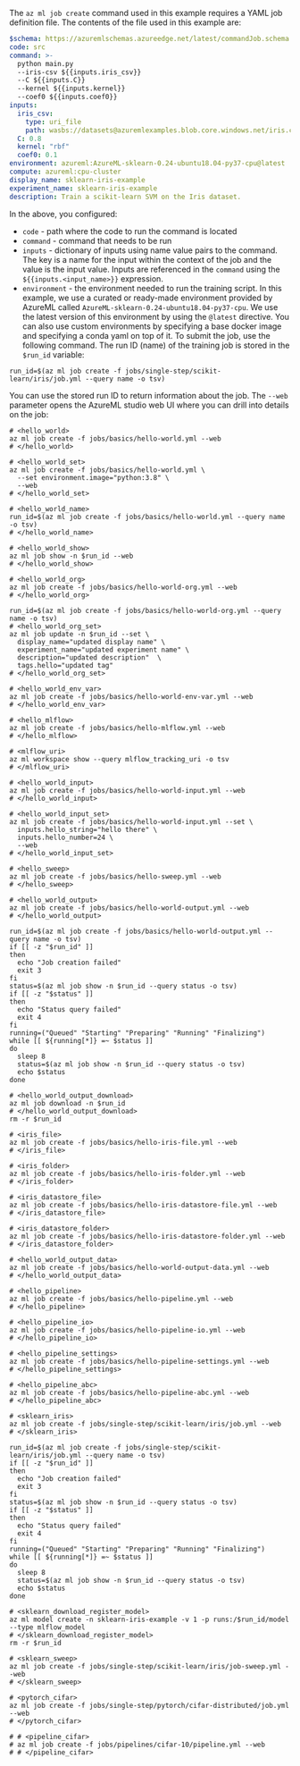 The `az ml job create` command used in this example requires a YAML job definition file. The contents of the file used in this example are:

```yaml
$schema: https://azuremlschemas.azureedge.net/latest/commandJob.schema.json
code: src
command: >-
  python main.py 
  --iris-csv ${{inputs.iris_csv}}
  --C ${{inputs.C}}
  --kernel ${{inputs.kernel}}
  --coef0 ${{inputs.coef0}}
inputs:
  iris_csv: 
    type: uri_file
    path: wasbs://datasets@azuremlexamples.blob.core.windows.net/iris.csv
  C: 0.8
  kernel: "rbf"
  coef0: 0.1
environment: azureml:AzureML-sklearn-0.24-ubuntu18.04-py37-cpu@latest
compute: azureml:cpu-cluster
display_name: sklearn-iris-example
experiment_name: sklearn-iris-example
description: Train a scikit-learn SVM on the Iris dataset.

```
In the above, you configured:
- `code` - path where the code to run the command is located
- `command` - command that needs to be run
- `inputs` - dictionary of inputs using name value pairs to the command. The key is a name for the input within the context of the job and the value is the input value. Inputs are referenced in the `command` using the `${{inputs.<input_name>}}` expression. 
- `environment` - the environment needed to run the training script. In this example, we use a curated or ready-made environment provided by AzureML called `AzureML-sklearn-0.24-ubuntu18.04-py37-cpu`. We use the latest version of this environment by using the `@latest` directive. You can also use custom environments by specifying a base docker image and specifying a conda yaml on top of it.
To submit the job, use the following command. The run ID (name) of the training job is stored in the `$run_id` variable:

```azurecli
run_id=$(az ml job create -f jobs/single-step/scikit-learn/iris/job.yml --query name -o tsv)
```

You can use the stored run ID to return information about the job. The `--web` parameter opens the AzureML studio web UI where you can drill into details on the job:

```azurecli
# <hello_world>
az ml job create -f jobs/basics/hello-world.yml --web
# </hello_world>

# <hello_world_set>
az ml job create -f jobs/basics/hello-world.yml \
  --set environment.image="python:3.8" \
  --web
# </hello_world_set>

# <hello_world_name>
run_id=$(az ml job create -f jobs/basics/hello-world.yml --query name -o tsv)
# </hello_world_name>

# <hello_world_show>
az ml job show -n $run_id --web
# </hello_world_show>

# <hello_world_org>
az ml job create -f jobs/basics/hello-world-org.yml --web
# </hello_world_org>

run_id=$(az ml job create -f jobs/basics/hello-world-org.yml --query name -o tsv)
# <hello_world_org_set>
az ml job update -n $run_id --set \
  display_name="updated display name" \
  experiment_name="updated experiment name" \
  description="updated description"  \
  tags.hello="updated tag"
# </hello_world_org_set>

# <hello_world_env_var>
az ml job create -f jobs/basics/hello-world-env-var.yml --web
# </hello_world_env_var>

# <hello_mlflow>
az ml job create -f jobs/basics/hello-mlflow.yml --web
# </hello_mlflow>

# <mlflow_uri>
az ml workspace show --query mlflow_tracking_uri -o tsv
# </mlflow_uri>

# <hello_world_input>
az ml job create -f jobs/basics/hello-world-input.yml --web
# </hello_world_input>

# <hello_world_input_set>
az ml job create -f jobs/basics/hello-world-input.yml --set \
  inputs.hello_string="hello there" \
  inputs.hello_number=24 \
  --web
# </hello_world_input_set>

# <hello_sweep>
az ml job create -f jobs/basics/hello-sweep.yml --web
# </hello_sweep>

# <hello_world_output>
az ml job create -f jobs/basics/hello-world-output.yml --web
# </hello_world_output>

run_id=$(az ml job create -f jobs/basics/hello-world-output.yml --query name -o tsv)
if [[ -z "$run_id" ]]
then
  echo "Job creation failed"
  exit 3
fi
status=$(az ml job show -n $run_id --query status -o tsv)
if [[ -z "$status" ]]
then
  echo "Status query failed"
  exit 4
fi
running=("Queued" "Starting" "Preparing" "Running" "Finalizing")
while [[ ${running[*]} =~ $status ]]
do
  sleep 8 
  status=$(az ml job show -n $run_id --query status -o tsv)
  echo $status
done

# <hello_world_output_download>
az ml job download -n $run_id
# </hello_world_output_download>
rm -r $run_id

# <iris_file>
az ml job create -f jobs/basics/hello-iris-file.yml --web
# </iris_file>

# <iris_folder>
az ml job create -f jobs/basics/hello-iris-folder.yml --web
# </iris_folder>

# <iris_datastore_file>
az ml job create -f jobs/basics/hello-iris-datastore-file.yml --web
# </iris_datastore_file>

# <iris_datastore_folder>
az ml job create -f jobs/basics/hello-iris-datastore-folder.yml --web
# </iris_datastore_folder>

# <hello_world_output_data>
az ml job create -f jobs/basics/hello-world-output-data.yml --web
# </hello_world_output_data>

# <hello_pipeline>
az ml job create -f jobs/basics/hello-pipeline.yml --web
# </hello_pipeline>

# <hello_pipeline_io>
az ml job create -f jobs/basics/hello-pipeline-io.yml --web
# </hello_pipeline_io>

# <hello_pipeline_settings>
az ml job create -f jobs/basics/hello-pipeline-settings.yml --web
# </hello_pipeline_settings>

# <hello_pipeline_abc>
az ml job create -f jobs/basics/hello-pipeline-abc.yml --web
# </hello_pipeline_abc>

# <sklearn_iris>
az ml job create -f jobs/single-step/scikit-learn/iris/job.yml --web
# </sklearn_iris>

run_id=$(az ml job create -f jobs/single-step/scikit-learn/iris/job.yml --query name -o tsv)
if [[ -z "$run_id" ]]
then
  echo "Job creation failed"
  exit 3
fi
status=$(az ml job show -n $run_id --query status -o tsv)
if [[ -z "$status" ]]
then
  echo "Status query failed"
  exit 4
fi
running=("Queued" "Starting" "Preparing" "Running" "Finalizing")
while [[ ${running[*]} =~ $status ]]
do
  sleep 8 
  status=$(az ml job show -n $run_id --query status -o tsv)
  echo $status
done

# <sklearn_download_register_model>
az ml model create -n sklearn-iris-example -v 1 -p runs:/$run_id/model --type mlflow_model
# </sklearn_download_register_model>
rm -r $run_id

# <sklearn_sweep>
az ml job create -f jobs/single-step/scikit-learn/iris/job-sweep.yml --web
# </sklearn_sweep>

# <pytorch_cifar>
az ml job create -f jobs/single-step/pytorch/cifar-distributed/job.yml --web
# </pytorch_cifar>

# # <pipeline_cifar>
# az ml job create -f jobs/pipelines/cifar-10/pipeline.yml --web
# # </pipeline_cifar>

```
